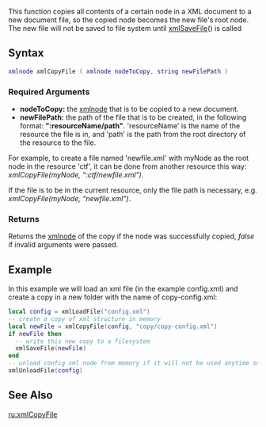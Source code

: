 This function copies all contents of a certain node in a XML document to a new document file, so the copied node becomes the new file's root node. The new file will not be saved to file system until [xmlSaveFile](/docs/xmlSaveFile.md "wikilink")() is called

Syntax
------

``` lua
xmlnode xmlCopyFile ( xmlnode nodeToCopy, string newFilePath )
```

### Required Arguments

-   **nodeToCopy:** the [xmlnode](/docs/xmlnode.md "wikilink") that is to be copied to a new document.
-   **newFilePath:** the path of the file that is to be created, in the following format: **":resourceName/path"**. 'resourceName' is the name of the resource the file is in, and 'path' is the path from the root directory of the resource to the file.

  
For example, to create a file named 'newfile.xml' with myNode as the root node in the resource 'ctf', it can be done from another resource this way: *xmlCopyFile(myNode, ":ctf/newfile.xml")*.

If the file is to be in the current resource, only the file path is necessary, e.g. *xmlCopyFile(myNode, “newfile.xml”)*.

### Returns

Returns the [xmlnode](/docs/xmlnode.md "wikilink") of the copy if the node was successfully copied, *false* if invalid arguments were passed.

Example
-------

In this example we will load an xml file (in the example config.xml) and create a copy in a new folder with the name of copy-config.xml:

``` lua
local config = xmlLoadFile("config.xml")
-- create a copy of xml structure in memory
local newFile = xmlCopyFile(config, "copy/copy-config.xml")
if newFile then
  -- write this new copy to a filesystem
  xmlSaveFile(newFile)
end
-- unload config xml node from memory if it will not be used anytime soon
xmlUnloadFile(config)
```

See Also
--------

[ru:xmlCopyFile](/docs/ru:xmlCopyFile.md "wikilink")
